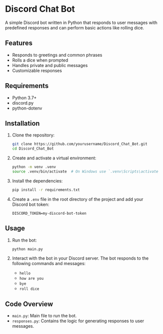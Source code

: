 # Discord Chat Bot

A simple Discord bot written in Python that responds to user messages with predefined responses and can perform basic actions like rolling dice.

## Features

- Responds to greetings and common phrases
- Rolls a dice when prompted
- Handles private and public messages
- Customizable responses

## Requirements

- Python 3.7+
- discord.py
- python-dotenv

## Installation

1. Clone the repository:

    ```bash
    git clone https://github.com/yourusername/Discord_Chat_Bot.git
    cd Discord_Chat_Bot
    ```

2. Create and activate a virtual environment:

    ```bash
    python -m venv .venv
    source .venv/bin/activate  # On Windows use `.venv\Scripts\activate`
    ```

3. Install the dependencies:

    ```bash
    pip install -r requirements.txt
    ```

4. Create a `.env` file in the root directory of the project and add your Discord bot token:

    ```env
    DISCORD_TOKEN=my-discord-bot-token
    ```

## Usage

1. Run the bot:

    ```bash
    python main.py
    ```

2. Interact with the bot in your Discord server. The bot responds to the following commands and messages:
    - `hello`
    - `how are you`
    - `bye`
    - `roll dice`

## Code Overview

- `main.py`: Main file to run the bot.
- `responses.py`: Contains the logic for generating responses to user messages.
